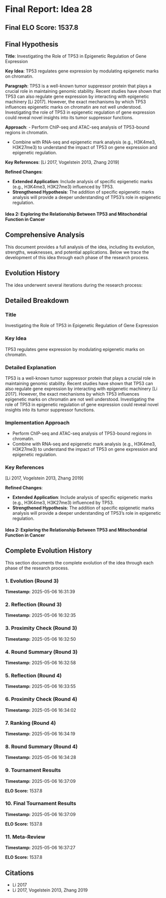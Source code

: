 # Final Report: Idea 28

## Final ELO Score: 1537.8

## Final Hypothesis

**Title**: Investigating the Role of TP53 in Epigenetic Regulation of Gene Expression

**Key Idea**: TP53 regulates gene expression by modulating epigenetic marks on chromatin.

**Paragraph**: TP53 is a well-known tumor suppressor protein that plays a crucial role in maintaining genomic stability. Recent studies have shown that TP53 can also regulate gene expression by interacting with epigenetic machinery [Li 2017]. However, the exact mechanisms by which TP53 influences epigenetic marks on chromatin are not well understood. Investigating the role of TP53 in epigenetic regulation of gene expression could reveal novel insights into its tumor suppressor functions.

**Approach**: - Perform ChIP-seq and ATAC-seq analysis of TP53-bound regions in chromatin.
- Combine with RNA-seq and epigenetic mark analysis (e.g., H3K4me3, H3K27me3) to understand the impact of TP53 on gene expression and epigenetic regulation.

**Key References**: [Li 2017, Vogelstein 2013, Zhang 2019]

**Refined Changes**: 
- **Extended Application**: Include analysis of specific epigenetic marks (e.g., H3K4me3, H3K27me3) influenced by TP53.
- **Strengthened Hypothesis**: The addition of specific epigenetic marks analysis will provide a deeper understanding of TP53’s role in epigenetic regulation.

#### Idea 2: Exploring the Relationship Between TP53 and Mitochondrial Function in Cancer

## Comprehensive Analysis

This document provides a full analysis of the idea, including its evolution, strengths, weaknesses, and potential applications. Below we trace the development of this idea through each phase of the research process.

## Evolution History

The idea underwent several iterations during the research process:

## Detailed Breakdown

### Title

Investigating the Role of TP53 in Epigenetic Regulation of Gene Expression

### Key Idea

TP53 regulates gene expression by modulating epigenetic marks on chromatin.

### Detailed Explanation

TP53 is a well-known tumor suppressor protein that plays a crucial role in maintaining genomic stability. Recent studies have shown that TP53 can also regulate gene expression by interacting with epigenetic machinery [Li 2017]. However, the exact mechanisms by which TP53 influences epigenetic marks on chromatin are not well understood. Investigating the role of TP53 in epigenetic regulation of gene expression could reveal novel insights into its tumor suppressor functions.

### Implementation Approach

- Perform ChIP-seq and ATAC-seq analysis of TP53-bound regions in chromatin.
- Combine with RNA-seq and epigenetic mark analysis (e.g., H3K4me3, H3K27me3) to understand the impact of TP53 on gene expression and epigenetic regulation.

### Key References

[Li 2017, Vogelstein 2013, Zhang 2019]

**Refined Changes**: 
- **Extended Application**: Include analysis of specific epigenetic marks (e.g., H3K4me3, H3K27me3) influenced by TP53.
- **Strengthened Hypothesis**: The addition of specific epigenetic marks analysis will provide a deeper understanding of TP53’s role in epigenetic regulation.

#### Idea 2: Exploring the Relationship Between TP53 and Mitochondrial Function in Cancer

## Complete Evolution History

This section documents the complete evolution of the idea through each phase of the research process.

### 1. Evolution (Round 3)
**Timestamp:** 2025-05-06 16:31:39



### 2. Reflection (Round 3)
**Timestamp:** 2025-05-06 16:32:35



### 3. Proximity Check (Round 3)
**Timestamp:** 2025-05-06 16:32:50



### 4. Round Summary (Round 3)
**Timestamp:** 2025-05-06 16:32:58



### 5. Reflection (Round 4)
**Timestamp:** 2025-05-06 16:33:55



### 6. Proximity Check (Round 4)
**Timestamp:** 2025-05-06 16:34:02



### 7. Ranking (Round 4)
**Timestamp:** 2025-05-06 16:34:19



### 8. Round Summary (Round 4)
**Timestamp:** 2025-05-06 16:34:28



### 9. Tournament Results
**Timestamp:** 2025-05-06 16:37:09

**ELO Score:** 1537.8



### 10. Final Tournament Results
**Timestamp:** 2025-05-06 16:37:09

**ELO Score:** 1537.8



### 11. Meta-Review
**Timestamp:** 2025-05-06 16:37:27

**ELO Score:** 1537.8



## Citations

- Li 2017
- Li 2017, Vogelstein 2013, Zhang 2019
